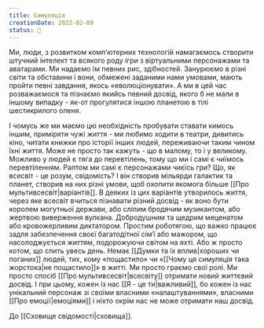```yaml
---
title: Симуляція
creationDate: 2022-02-09
status: 🌱
---
```

Ми, люди, з розвитком комп’ютерних технологій намагаємось створити штучний інтелект та всякого роду ігри з віртуальними персонажами та аватарами. Ми надаємо їм певних рис, здібностей. Занурюємо в різні світи та обставини і вони, обмежені заданими нами умовами, мають пройти певні завдання, якось «еволюціонувати». А ми в цей час розважаємося та пізнаємо якийсь певний досвід, якого б не мали в іншому випадку - як-от прогулятися іншою планетою в тілі шестикрилого оленя. 

І чомусь же ми маємо цю необхідність пробувати ставати кимось іншим, приміряти чужі життя - ми любимо ходити в театри, дивитись кіно, читати книжки про історії інших людей, переживаючи таким чином їхні життя. Може не просто так кажуть - що в малому, то і у великому. Можливо у людей є тяга до перевтілень, тому що ми і самі є чиїмось перевтіленням. Раптом ми самі є персонажами чиєїсь гри? Що, як всесвіт - це розум, свідомість? І він створив мільярди галактик та планет, створив на них різні умови, щоб охопити якомога більше [[Про мультивсесвіт|варіантів]]. В деяких із цих варіантів утворилось життя, через яке всесвіт вчиться пізнавати різний досвід - як воно бути королем могутньої держави, або сліпим бродячим музикантом, або жертвою виверження вулкана. Добродушним та щедрим меценатом або кровожерливим диктатором. Простим роботягою, що важко працює задля забезпечення своєї багатодітної сім‘ї або мажором, що насолоджується життям, подорожуючи світом на яхті. Або ж просто котом, що спить увесь день. Немає [[Думки та їх вплив|хороших чи поганих]] людей, тих, кому «пощастило» чи «[[Чому ця симуляція така жорстока|не пощастило]]» в житті. Ми просто граємо свої ролі. Ми просто спосіб [[Про мультивсесвіт|всесвіту]] отримати новий життєвий досвід. І при цьому, кожен із нас [[Я - це ти|важливий]], бо кожен із нас унікальний персонаж зі своїми власними «налаштуваннями», власними [[Про емоції|емоціями]] і ніхто окрім нас не може отримати наш досвід.

До [[Сховище свідомості|сховища]].